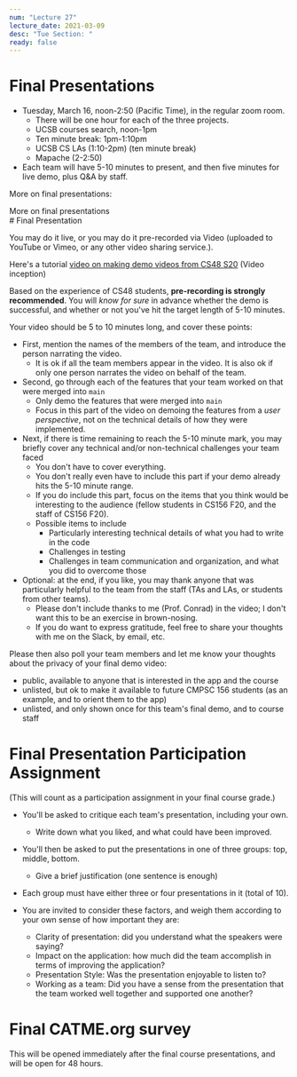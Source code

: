 ```yaml
---
num: "Lecture 27"
lecture_date: 2021-03-09
desc: "Tue Section: "
ready: false
---
```



# Final Presentations

* Tuesday, March 16, noon-2:50 (Pacific Time), in the regular zoom room.
  - There will be one hour for each of the three projects.
  - UCSB courses search, noon-1pm 
  - Ten minute break: 1pm-1:10pm
  - UCSB CS LAs (1:10-2pm) (ten minute break)
  - Mapache (2-2:50)
* Each team will have 5-10 minutes to present, and then five minutes for live demo, plus Q&A by staff. 

More on final presentations:

<detail markdown="1">
<summary>
More on final presentations
<summary>
# Final Presentation

You may do it live, or you may do it pre-recorded via Video (uploaded to YouTube or Vimeo, or any other video sharing service.).

Here's a tutorial [video on making demo videos from CS48 S20](https://youtu.be/k0Je8ASh4jo) (Video inception)

Based on the experience of CS48 students, **pre-recording is strongly recommended**.  You will *know for sure* in advance whether the
demo is successful, and whether or not you've hit the target length of 5-10 minutes.

Your video should be 5 to 10 minutes long, and cover these points:

* First, mention the names of the members of the team, and introduce the person narrating the video.  
  - It is ok if all the team members appear in the video.  It is also ok if only one person narrates the video on behalf of the team.
* Second, go through each of the features that your team worked on that were merged into `main`
  - Only demo the features that were merged into `main`
  - Focus in this part of the video on demoing the features from a *user perspective*, not on the technical details of how they were implemented.
* Next, if there is time remaining to reach the 5-10 minute mark, you may briefly cover any technical and/or non-technical challenges your team faced
  - You don't have to cover everything.  
  - You don't really even have to include this part if your demo already hits the 5-10 minute range.
  - If you do include this part, focus on the items that you think would be interesting to the audience (fellow students in CS156 F20, and the staff of CS156 F20). 
  - Possible items to include
    - Particularly interesting technical details of what you had to write in the code
    - Challenges in testing
    - Challenges in team communication and organization, and what you did to overcome those
* Optional: at the end, if you like, you may thank anyone that was particularly helpful to the team from the staff (TAs and LAs, or students from other teams). 
  - Please don't include thanks to me (Prof. Conrad) in the video; I don't want this to be an exercise in brown-nosing.
  - If you do want to express gratitude, feel free to share your thoughts with me on the Slack, by email, etc.  

Please then also poll your team members and let me know your thoughts about the privacy of your final demo video:
* public, available to anyone that is interested in the app and the course
* unlisted, but ok to make it available to future CMPSC 156 students (as an example, and to orient them to the app)
* unlisted, and only shown once for this team's final demo, and to course staff 
</detail>

# Final Presentation Participation Assignment

(This will count as a participation assignment in your final course grade.)

* You'll be asked to critique each team's presentation, including your own.
  - Write down what you liked, and what could have been improved.
* You'll then be asked to put the presentations in one of three groups: top, middle, bottom.  
  - Give a brief justification (one sentence is enough)
* Each group must have either three or four presentations in it (total of 10).

* You are invited to consider these factors, and weigh them according to your own sense of how important they are:
  - Clarity of presentation: did you understand what the speakers were saying?
  - Impact on the application: how much did the team accomplish in terms of improving the application?
  - Presentation Style: Was the presentation enjoyable to listen to?
  - Working as a team: Did you have a sense from the presentation that the team worked well together and supported one another?

# Final CATME.org survey

This will be opened immediately after the final course presentations, and will be open for 48 hours.


